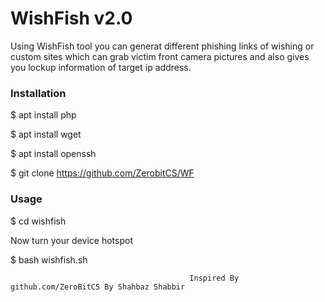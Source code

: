 <h1>WishFish v2.0</h1>
                                                   
<p>Using WishFish tool you can generat different phishing links of wishing or custom sites which can grab victim front camera pictures and also gives you lockup information of target ip address.
<p1>

<h3>Installation</h3>

$ apt install php

$ apt install wget

$ apt install openssh

$ git clone https://github.com/ZerobitCS/WF

<h3>Usage</h3>

$ cd wishfish

Now turn your device hotspot

$ bash wishfish.sh

                                            Inspired By github.com/ZeroBitCS By Shahbaz Shabbir
